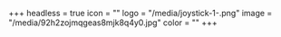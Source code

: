 +++
headless = true
icon = ""
logo = "/media/joystick-1-.png"
image = "/media/92h2zojmqgeas8mjk8q4y0.jpg"
color = ""
+++
